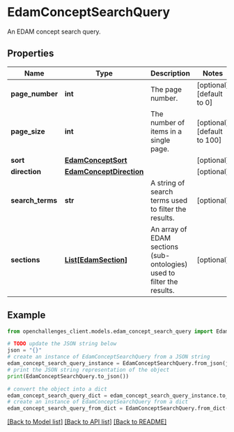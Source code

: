 # EdamConceptSearchQuery

An EDAM concept search query.

## Properties

| Name             | Type                                                | Description                                                            | Notes                       |
| ---------------- | --------------------------------------------------- | ---------------------------------------------------------------------- | --------------------------- |
| **page_number**  | **int**                                             | The page number.                                                       | [optional] [default to 0]   |
| **page_size**    | **int**                                             | The number of items in a single page.                                  | [optional] [default to 100] |
| **sort**         | [**EdamConceptSort**](EdamConceptSort.md)           |                                                                        | [optional]                  |
| **direction**    | [**EdamConceptDirection**](EdamConceptDirection.md) |                                                                        | [optional]                  |
| **search_terms** | **str**                                             | A string of search terms used to filter the results.                   | [optional]                  |
| **sections**     | [**List[EdamSection]**](EdamSection.md)             | An array of EDAM sections (sub-ontologies) used to filter the results. | [optional]                  |

## Example

```python
from openchallenges_client.models.edam_concept_search_query import EdamConceptSearchQuery

# TODO update the JSON string below
json = "{}"
# create an instance of EdamConceptSearchQuery from a JSON string
edam_concept_search_query_instance = EdamConceptSearchQuery.from_json(json)
# print the JSON string representation of the object
print(EdamConceptSearchQuery.to_json())

# convert the object into a dict
edam_concept_search_query_dict = edam_concept_search_query_instance.to_dict()
# create an instance of EdamConceptSearchQuery from a dict
edam_concept_search_query_from_dict = EdamConceptSearchQuery.from_dict(edam_concept_search_query_dict)
```

[[Back to Model list]](../README.md#documentation-for-models) [[Back to API list]](../README.md#documentation-for-api-endpoints) [[Back to README]](../README.md)

